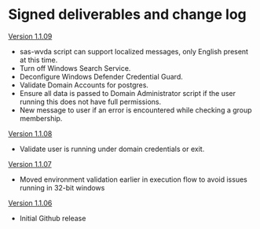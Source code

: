# Signed deliverables and change log

[Version 1.1.09](sas-wvda-1.1.09-windows.zip)
* sas-wvda script can support localized messages, only English present at this time.
* Turn off Windows Search Service.
* Deconfigure Windows Defender Credential Guard.
* Validate Domain Accounts for postgres.
* Ensure all data is passed to Domain Administrator script if the user running this does not have full permissions.
* New message to user if an error is encountered while checking a group membership.

[Version 1.1.08](sas-wvda-1.1.08-windows.zip)
* Validate user is running under domain credentials or exit.

[Version 1.1.07](sas-wvda-1.1.07-windows.zip)
* Moved environment validation earlier in execution flow to avoid issues running in 32-bit windows

[Version 1.1.06](sas-wvda-1.1.06-windows.zip)
* Initial Github release
